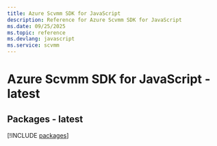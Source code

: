 ```yaml
---
title: Azure Scvmm SDK for JavaScript
description: Reference for Azure Scvmm SDK for JavaScript
ms.date: 09/25/2025
ms.topic: reference
ms.devlang: javascript
ms.service: scvmm
---
```

# Azure Scvmm SDK for JavaScript - latest
## Packages - latest
[!INCLUDE [packages](scvmm-index.md)]